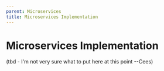 ```yaml
---
parent: Microservices
title: Microservices Implementation
---
```

Microservices Implementation
===

(tbd - I'm not very sure what to put here at this point --Cees)
